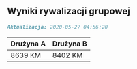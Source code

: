 ## Wyniki rywalizacji grupowej

```markdown
Aktualizacja: 2020-05-27 04:56:20
```

Drużyna A | Drużyna B
------------ | -------------
 8639 KM | 8402 KM